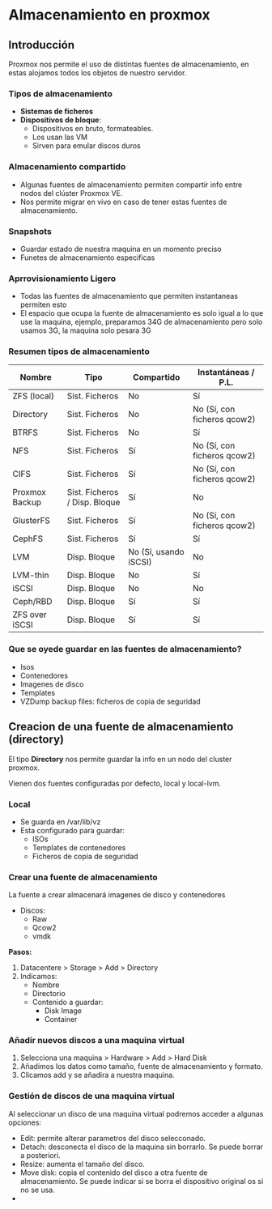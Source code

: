# Almacenamiento en proxmox
## Introducción
Proxmox nos permite el uso de distintas fuentes de almacenamiento, en estas alojamos todos los objetos de nuestro servidor.

### Tipos de almacenamiento
* **Sistemas de ficheros**
* **Dispositivos de bloque**:
    * Dispositivos en bruto, formateables.
    * Los usan las VM
    * Sirven para emular discos duros

### Almacenamiento compartido
* Algunas fuentes de almacenamiento permiten compartir info entre nodos del clúster Proxmox VE.
* Nos permite migrar en vivo en caso de tener estas fuentes de almacenamiento.

### Snapshots
* Guardar estado de nuestra maquina en un momento preciso
* Funetes de almacenamiento especificas

### Aprrovisionamiento Ligero
* Todas las fuentes de almacenamiento que permiten instantaneas permiten esto
* El espacio que ocupa la fuente de almacenamiento es solo igual a lo que use la maquina, ejemplo, preparamos 34G de almacenamiento pero solo usamos 3G, la maquina solo pesara 3G

### Resumen tipos de almacenamiento
| Nombre           | Tipo                         | Compartido | Instantáneas / P.L.              |
|------------------|------------------------------|------------|-----------------------------------|
| ZFS (local)      | Sist. Ficheros               | No         | Sí                               |
| Directory        | Sist. Ficheros               | No         | No (Sí, con ficheros qcow2)      |
| BTRFS            | Sist. Ficheros               | No         | Sí                               |
| NFS              | Sist. Ficheros               | Sí         | No (Sí, con ficheros qcow2)      |
| CIFS             | Sist. Ficheros               | Sí         | No (Sí, con ficheros qcow2)      |
| Proxmox Backup   | Sist. Ficheros / Disp. Bloque| Sí         | No                               |
| GlusterFS        | Sist. Ficheros               | Sí         | No (Sí, con ficheros qcow2)      |
| CephFS           | Sist. Ficheros               | Sí         | Sí                               |
| LVM              | Disp. Bloque                 | No (Sí, usando iSCSI) | No                |
| LVM-thin         | Disp. Bloque                 | No         | Sí                               |
| iSCSI            | Disp. Bloque                 | No         | No                               |
| Ceph/RBD         | Disp. Bloque                 | Sí         | Sí                               |
| ZFS over iSCSI   | Disp. Bloque                 | Sí         | Sí                               |

### Que se oyede guardar en las fuentes de almacenamiento?
* Isos
* Contenedores
* Imagenes de disco
* Templates
* VZDump backup files: ficheros de copia de seguridad

## Creacion de una fuente de almacenamiento (directory)
El tipo **Directory** nos permite guardar la info en un nodo del cluster proxmox.

Vienen dos fuentes configuradas por defecto, local y local-lvm.

### Local
* Se guarda en /var/lib/vz
* Esta configurado para guardar:
    * ISOs
    * Templates de contenedores
    * Ficheros de copia de seguridad

### Crear una fuente de almacenamiento
La fuente a crear almacenará imagenes de disco y contenedores
* Discos:
    * Raw
    * Qcow2
    * vmdk

**Pasos:**
1. Datacentere > Storage > Add > Directory
2. Indicamos:
    * Nombre
    * Directorio
    * Contenido a guardar:
        * Disk Image
        * Container

### Añadir nuevos discos a una maquina virtual
1. Selecciona una maquina > Hardware > Add > Hard Disk
2. Añadimos los datos como tamaño, fuente de almacenamiento y formato.
3. Clicamos add y se añadira a nuestra maquina.

### Gestión de discos de una maquina virtual
Al seleccionar un disco de una maquina virtual podremos acceder a algunas opciones:
* Edit: permite alterar parametros del disco selecconado.
* Detach: desconecta el disco de la maquina sin borrarlo. Se puede borrar a posteriori.
* Resize: aumenta el tamaño del disco.
* Move disk: copia el contenido del disco a otra fuente de almacenamiento. Se puede indicar si se borra el dispositivo original os si no se usa.
* 
